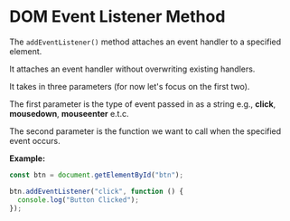 # DOM Event Listener Method

The `addEventListener()` method attaches an event handler to a specified element.

It attaches an event handler without overwriting existing handlers.

It takes in three parameters (for now let's focus on the first two).

The first parameter is the type of event passed in as a string e.g., **click**, **mousedown**, **mouseenter** e.t.c.

The second parameter is the function we want to call when the specified event occurs.

**Example:**

```JavaScript
const btn = document.getElementById("btn");

btn.addEventListener("click", function () {
  console.log("Button Clicked");
});
```